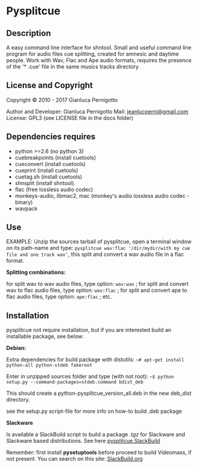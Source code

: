 
Pysplitcue
====

## Description
A easy command line interface for shntool.
Small and useful command line program for audio files cue splitting, 
created for amnesic and daytime people.
Work with Wav, Flac and Ape audio formats, requires the presence of 
the '* .cue' file in the same musics tracks directory

## License and Copyright

Copyright © 2010 - 2017 Gianluca Pernigotto 
 
  Author and Developer: Gianluca Pernigotto 
  Mail: <jeanlucperni@gmail.com>
  License: GPL3 (see LICENSE file in the docs folder)

## Dependencies requires

- python >=2.6 (no python 3)
- cuebreakpoints (install cuetools)
- cueconvert  (install cuetools)
- cueprint  (install cuetools)
- cuetag.sh  (install cuetools)
- shnsplit (install shntool).
- flac (free lossless audio codec)
- monkeys-audio, libmac2, mac (monkey's audio lossless audio codec - binary)
- wavpack

## Use

EXAMPLE: Unzip the sources tarball of pysplitcue, open a terminal window on its path-name 
and type: `pysplitcue wav:flac '/dir/mydir/with my cue file and one track wav'`, this split 
and convert a wav audio file in a flac format.

**Splitting combinations:**

for split wav to wav audio files, type option: `wav:wav` ; for split and convert wav to flac 
audio files, type option: `wav:flac` ; for split and convert ape to flac audio files, type 
option: `ape:flac` ; etc.

## Installation

pysplitcue not require installation, but if you are interested build an 
installable package, see below:

**Debian:**

Extra dependencies for build package with distutils:
`~# apt-get install python-all python-stdeb fakeroot`

Enter in unzipped sources folder and type (with not root):
`~$ python setup.py --command-packages=stdeb.command bdist_deb`

This should create a python-pysplitcue_version_all.deb in the new deb_dist directory.

see the setup.py script-file for more info on how-to build .deb package

**Slackware**

Is available a SlackBuild script to build a package *.tgz* for Slackware and Slackware based 
distributions. See here [pysplitcue.SlackBuild](https://github.com/jeanslack/slackbuilds/tree/master/pysplitcue)

Remember: first install **pysetuptools** before proceed to build Videomass, if not present.
You can search on this site: [SlackBuild.org](http://slackbuilds.org/repository/14.1/python/pysetuptools/)

